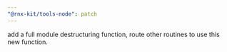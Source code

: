 ```yaml
---
"@rnx-kit/tools-node": patch
---
```


add a full module destructuring function, route other routines to use this new
function.

